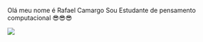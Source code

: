 Olá meu nome é Rafael Camargo 
Sou Estudante de pensamento computacional 
 😎😎😎







 
 ![](https://media1.tenor.com/m/Lul3Deqe4aQAAAAd/baila-memphis-memphis-depay-corinthians.gif)


